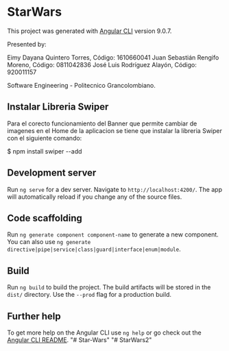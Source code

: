 # StarWars

This project was generated with [Angular CLI](https://github.com/angular/angular-cli) version 9.0.7.

Presented by:

Eimy Dayana Quintero Torres, Código: 1610660041 
Juan Sebastián Rengifo Moreno, Código: 0811042836
José Luis Rodríguez Alayón, Código: 920011157

Software Engineering - Politecnico Grancolombiano.

## Instalar Libreria Swiper

Para el corecto funcionamiento del Banner que permite cambiar de imagenes en el Home de la aplicacion se tiene que instalar la libreria Swiper con el siguiente comando:

$ npm install swiper --add

## Development server

Run `ng serve` for a dev server. Navigate to `http://localhost:4200/`. The app will automatically reload if you change any of the source files.

## Code scaffolding

Run `ng generate component component-name` to generate a new component. You can also use `ng generate directive|pipe|service|class|guard|interface|enum|module`.

## Build

Run `ng build` to build the project. The build artifacts will be stored in the `dist/` directory. Use the `--prod` flag for a production build.

## Further help

To get more help on the Angular CLI use `ng help` or go check out the [Angular CLI README](https://github.com/angular/angular-cli/blob/master/README.md).
"# Star-Wars" 
"# StarWars2" 
